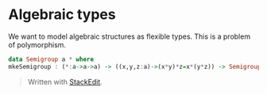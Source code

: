 # Algebraic types

We want to model algebraic structures as flexible types.  This is a problem of polymorphism.

```haskell
data Semigroup a * where
mkeSemigroup : (*:a->a->a) -> ((x,y,z:a)->(x*y)*z=x*(y*z)) -> Semigroup a *
```


> Written with [StackEdit](https://stackedit.io/).
<!--stackedit_data:
eyJoaXN0b3J5IjpbNTQyMzU2OTg1LC02MjMwNzU3NzhdfQ==
-->
